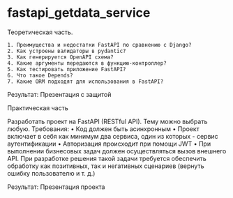 # fastapi_getdata_service


Теоретическая часть.


    1. Преимущества и недостатки FastAPI по сравнению с Django?
    2. Как устроены валидаторы в pydantic?
    3. Как генерируется OpenAPI схема?
    4. Какие аргументы передаются в функцию-контроллер?
    5. Как тестировать приложение FastAPI?
    6. Что такое Depends? 
    7. Какие ORM подходят для использования в FastAPI?

Результат: Презентация с защитой

Практическая часть


Разработать проект на FastAPI (RESTful API). Тему можно выбрать любую. 
Требования:
    • Код должен быть асинхронным
    • Проект включает в себя как минимум два сервиса, один из которых - сервис аутентификации
    • Авторизация происходит при помощи JWT
    • При выполнении бизнесовых задач должен осуществляться вызов внешнего API. При разработке решения такой задачи требуется обеспечить обработку как позитивных, так и негативных сценариев (вернуть ошибку пользователю и т. д.)

Результат: Презентация проекта

